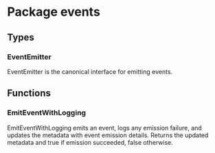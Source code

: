 # Package events

## Types

### EventEmitter

EventEmitter is the canonical interface for emitting events.

## Functions

### EmitEventWithLogging

EmitEventWithLogging emits an event, logs any emission failure, and updates the metadata with event
emission details. Returns the updated metadata and true if emission succeeded, false otherwise.
